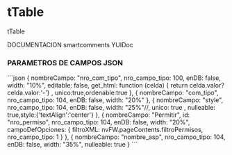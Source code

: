 # tTable
tTable

DOCUMENTACION
smartcomments 
YUIDoc


<p>
<h3> PARAMETROS DE CAMPOS JSON</h3>
```json
{
    nombreCampo: "nro_com_tipo", nro_campo_tipo: 100, enDB: false, width: "10%",  editable: false,
        get_html: function (celda) { return celda.valor?celda.valor:'-'} , unico:true,ordenable:true
    },
{
    nombreCampo: "com_tipo", nro_campo_tipo: 104, enDB: false, width: "20%"
},
{
    nombreCampo: "style", nro_campo_tipo: 104, enDB: false, width: "25%"//, unico: true
    , nulleable: true,style:{'textAlign':'center'}
},
{
    nombreCampo: "Permitir", id: "nro_permiso", nro_campo_tipo: 104, enDB: false, width: "20%",
    campoDefOpciones: { filtroXML: nvFW.pageContents.filtroPermisos, nro_campo_tipo: 1 }
},
{
    nombreCampo: "nombre_asp", nro_campo_tipo: 104, enDB: false, width: "35%",  nulleable: true
}
```

<!--
     nombreCampo: nombreCampo: nombre del campo en la BD
    id: En caso de que tenga un id es el nombre del campo en la base de datos. Usado generalmente para campos defs
    nro_campo_tipo: Tipo de campo def. Por defecto 104
    enDB: Si el campo def existe en la Base de datos.
    width: Porcentaje que se le va a asignar a la columna
    get_html(campo,nombreTabla,arregloValoresFila): Funcion que permite generar un html enriquesido para mostrar el campo.
    get_campo(nombreTabla, id): Definicion personalizada de campo def para cargar
                                Ejemplo
                                IMPORTANTE El id tiene que respetarse por que se utiliza para recuperar los valores.
                                 function (nombreTabla, id) {
                                    campos_defs.add(nombreTabla + "_campos_defs" + id,
                                        {
                                            nro_campo_tipo: 1, enDB: false,
                                            filtroXML: nvFW.pageContents.filtroEstados,
                                            target: 'campos_tb_' + nombreTabla + id
                                        });
    align: "center": Determina la alineacion del campo en las filas
    nulleable: por defecto false : Determina si el campo admite valores nulos.
    ordenable: por defecto true : Determina si la columna va a ser ordenable
    editable: Determina si el campo puede ser editado
    unico: Determina si el campo es unico
    //Existen funciones predefinidas para generar radiobuttons y Checkbox aunque se pueden generar personalizadas
    radioButton: Determina el campo es un radioButton
    checkOnDelete: Determina si se debe checkear antes de eliminar el campo
    checkBox: Determina si el campo es un radio button
-->
</p>